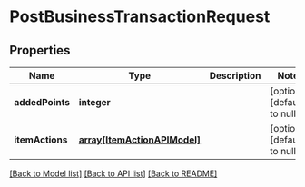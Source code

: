 # PostBusinessTransactionRequest

## Properties
Name | Type | Description | Notes
------------ | ------------- | ------------- | -------------
**addedPoints** | **integer** |  | [optional] [default to null]
**itemActions** | [**array[ItemActionAPIModel]**](ItemActionAPIModel.md) |  | [optional] [default to null]

[[Back to Model list]](../README.md#documentation-for-models) [[Back to API list]](../README.md#documentation-for-api-endpoints) [[Back to README]](../README.md)



